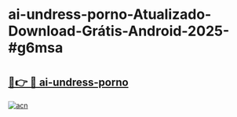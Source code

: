 # ai-undress-porno-Atualizado-Download-Grátis-Android-2025-#g6msa

# <h2><a href="https://ainizakaria.my?title=ai-undress-porno&ref=24M">🔗👉 🔴 ai-undress-porno</a></h2>

[![acn](https://github.com/user-attachments/assets/0f9c940e-d8b0-45ae-aac7-cd30a18b3e1c)](https://ainizakaria.my?title=ai-undress-porno&ref=24M)

